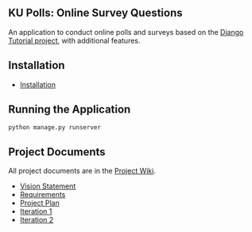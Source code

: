 ## KU Polls: Online Survey Questions 

An application to conduct online polls and surveys based
on the [Django Tutorial project](https://docs.djangoproject.com/en/5.1/intro/tutorial01/), with
additional features.

## Installation

- [Installation](../../wiki/Installation)

## Running the Application

```
python manage.py runserver
```

## Project Documents

All project documents are in the [Project Wiki](../../wiki/Home).

- [Vision Statement](../../wiki/Vision%20Statement)
- [Requirements](../../wiki/Requirements)
- [Project Plan](../../wiki/Project%20Plan)
- [Iteration 1](../../wiki/Iteration%201)
- [Iteration 2](../../wiki/Iteration%202)
